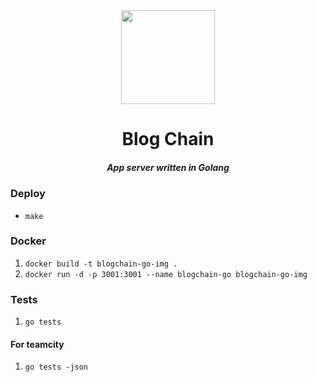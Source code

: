 <div align="center">
  <img width="150" height="150" src="https://github.com/zikwall/blogchain/blob/master/screenshots/bc_go_300.png">
  <h1>Blog Chain</h1>
  <h5>App server written in Golang</h5>
</div>

### Deploy

- `make`

### Docker

1. `docker build -t blogchain-go-img .`
2. `docker run -d -p 3001:3001 --name blogchain-go blogchain-go-img`

### Tests

1. `go tests`

#### For teamcity

1. `go tests -json`
